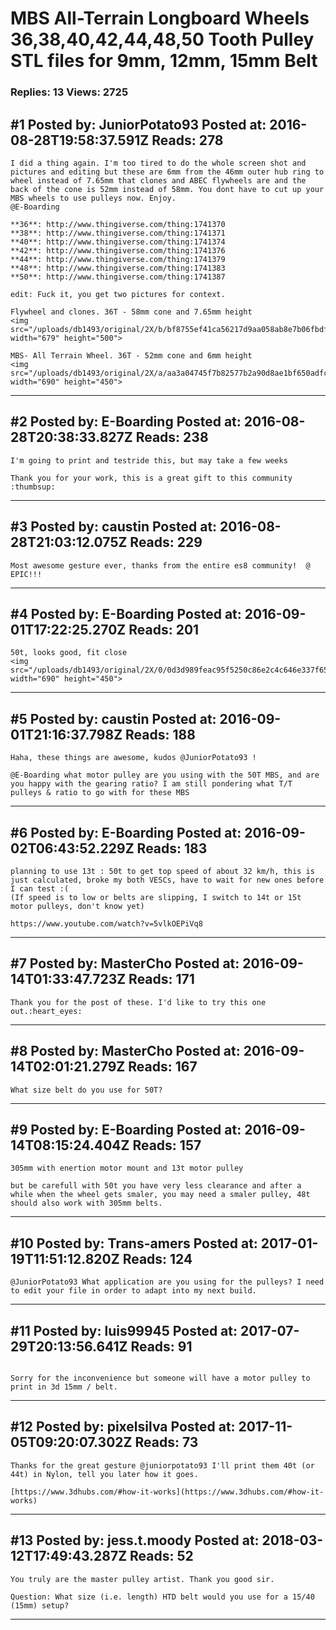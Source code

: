 # MBS All-Terrain Longboard Wheels 36,38,40,42,44,48,50 Tooth Pulley STL files for 9mm, 12mm, 15mm Belt

### Replies: 13 Views: 2725

## \#1 Posted by: JuniorPotato93 Posted at: 2016-08-28T19:58:37.591Z Reads: 278

```
I did a thing again. I'm too tired to do the whole screen shot and pictures and editing but these are 6mm from the 46mm outer hub ring to wheel instead of 7.65mm that clones and ABEC flywheels are and the back of the cone is 52mm instead of 58mm. You dont have to cut up your MBS wheels to use pulleys now. Enjoy.
@E-Boarding 

**36**: http://www.thingiverse.com/thing:1741370
**38**: http://www.thingiverse.com/thing:1741371
**40**: http://www.thingiverse.com/thing:1741374
**42**: http://www.thingiverse.com/thing:1741376
**44**: http://www.thingiverse.com/thing:1741379
**48**: http://www.thingiverse.com/thing:1741383
**50**: http://www.thingiverse.com/thing:1741387

edit: Fuck it, you get two pictures for context.

Flywheel and clones. 36T - 58mm cone and 7.65mm height
<img src="/uploads/db1493/original/2X/b/bf8755ef41ca56217d9aa058ab8e7b06fbdf0c58.jpg" width="679" height="500">

MBS- All Terrain Wheel. 36T - 52mm cone and 6mm height
<img src="/uploads/db1493/original/2X/a/aa3a04745f7b82577b2a90d8ae1bf650adfcb492.jpg" width="690" height="450">
```

---
## \#2 Posted by: E-Boarding Posted at: 2016-08-28T20:38:33.827Z Reads: 238

```
I'm going to print and testride this, but may take a few weeks

Thank you for your work, this is a great gift to this community :thumbsup:
```

---
## \#3 Posted by: caustin Posted at: 2016-08-28T21:03:12.075Z Reads: 229

```
Most awesome gesture ever, thanks from the entire es8 community!  @ EPIC!!!
```

---
## \#4 Posted by: E-Boarding Posted at: 2016-09-01T17:22:25.270Z Reads: 201

```
50t, looks good, fit close
<img src="/uploads/db1493/original/2X/0/0d3d989feac95f5250c86e2c4c646e337f65000c.jpg" width="690" height="450">
```

---
## \#5 Posted by: caustin Posted at: 2016-09-01T21:16:37.798Z Reads: 188

```
Haha, these things are awesome, kudos @JuniorPotato93 !

@E-Boarding what motor pulley are you using with the 50T MBS, and are you happy with the gearing ratio? I am still pondering what T/T pulleys & ratio to go with for these MBS
```

---
## \#6 Posted by: E-Boarding Posted at: 2016-09-02T06:43:52.229Z Reads: 183

```
planning to use 13t : 50t to get top speed of about 32 km/h, this is just calculated, broke my both VESCs, have to wait for new ones before I can test :(
(If speed is to low or belts are slipping, I switch to 14t or 15t motor pulleys, don't know yet)

https://www.youtube.com/watch?v=5vlkOEPiVq8
```

---
## \#7 Posted by: MasterCho Posted at: 2016-09-14T01:33:47.723Z Reads: 171

```
Thank you for the post of these. I'd like to try this one out.:heart_eyes:
```

---
## \#8 Posted by: MasterCho Posted at: 2016-09-14T02:01:21.279Z Reads: 167

```
What size belt do you use for 50T?
```

---
## \#9 Posted by: E-Boarding Posted at: 2016-09-14T08:15:24.404Z Reads: 157

```
305mm with enertion motor mount and 13t motor pulley

but be carefull with 50t you have very less clearance and after a while when the wheel gets smaler, you may need a smaler pulley, 48t should also work with 305mm belts.
```

---
## \#10 Posted by: Trans-amers Posted at: 2017-01-19T11:51:12.820Z Reads: 124

```
@JuniorPotato93 What application are you using for the pulleys? I need to edit your file in order to adapt into my next build.
```

---
## \#11 Posted by: luis99945 Posted at: 2017-07-29T20:13:56.641Z Reads: 91

```

Sorry for the inconvenience but someone will have a motor pulley to print in 3d 15mm / belt.
```

---
## \#12 Posted by: pixelsilva Posted at: 2017-11-05T09:20:07.302Z Reads: 73

```
Thanks for the great gesture @juniorpotato93 I'll print them 40t (or 44t) in Nylon, tell you later how it goes.

[https://www.3dhubs.com/#how-it-works](https://www.3dhubs.com/#how-it-works)
```

---
## \#13 Posted by: jess.t.moody Posted at: 2018-03-12T17:49:43.287Z Reads: 52

```
You truly are the master pulley artist. Thank you good sir. 

Question: What size (i.e. length) HTD belt would you use for a 15/40 (15mm) setup?
```

---
